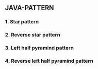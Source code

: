 ## JAVA-PATTERN
### 1. Star pattern
### 2. Reverse star pattern
### 3. Left half pyramind pattern
### 4. Reverse left half pyramind pattern
